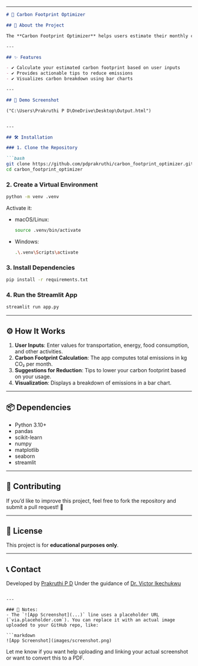 
---

````markdown
# 🌱 Carbon Footprint Optimizer

## 📘 About the Project

The **Carbon Footprint Optimizer** helps users estimate their monthly carbon emissions based on activities like transportation, energy consumption, food choices, and other lifestyle factors. It also provides actionable suggestions to reduce carbon footprint.

---

## ✨ Features

- ✔️ Calculate your estimated carbon footprint based on user inputs  
- ✔️ Provides actionable tips to reduce emissions  
- ✔️ Visualizes carbon breakdown using bar charts

---

## 📸 Demo Screenshot

("C:\Users\Prakruthi P D\OneDrive\Desktop\Output.html")


---

## 🛠️ Installation

### 1. Clone the Repository

```bash
git clone https://github.com/pdprakruthi/carbon_footprint_optimizer.git
cd carbon_footprint_optimizer
````

### 2. Create a Virtual Environment

```bash
python -m venv .venv
```

Activate it:

* macOS/Linux:

  ```bash
  source .venv/bin/activate
  ```
* Windows:

  ```bash
  .\.venv\Scripts\activate
  ```

### 3. Install Dependencies

```bash
pip install -r requirements.txt
```

### 4. Run the Streamlit App

```bash
streamlit run app.py
```

---

## ⚙️ How It Works

1. **User Inputs**: Enter values for transportation, energy, food consumption, and other activities.
2. **Carbon Footprint Calculation**: The app computes total emissions in kg CO₂ per month.
3. **Suggestions for Reduction**: Tips to lower your carbon footprint based on your usage.
4. **Visualization**: Displays a breakdown of emissions in a bar chart.

---

## 📦 Dependencies

* Python 3.10+
* pandas
* scikit-learn
* numpy
* matplotlib
* seaborn
* streamlit

---

## 🤝 Contributing

If you’d like to improve this project, feel free to fork the repository and submit a pull request! 🚀

---

## 📄 License

This project is for **educational purposes only**.

---

## 📞 Contact

Developed by [Prakruthi P D](https://github.com/pdprakruthi)
Under the guidance of [Dr. Victor Ikechukwu](https://github.com/Victor-Ikechukwu/Victor-Ikechukwu)

````

---

### 🔧 Notes:
- The `![App Screenshot](...)` line uses a placeholder URL (`via.placeholder.com`). You can replace it with an actual image uploaded to your GitHub repo, like:

```markdown
![App Screenshot](images/screenshot.png)
````

Let me know if you want help uploading and linking your actual screenshot or want to convert this to a PDF.
